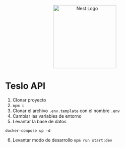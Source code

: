 <p align="center">
  <a href="http://nestjs.com/" target="blank"><img src="https://nestjs.com/img/logo-small.svg" width="200" alt="Nest Logo" /></a>
</p>

# Teslo API
1. Clonar proyecto
2. ```npm i```
3. Clonar el archivo ```.env.template``` con el nombre ```.env```
4. Cambiar las variables de entorno
5. Levantar la base de datos
```
docker-compose up -d
```

6. Levantar modo de desarrollo
```npm run start:dev```